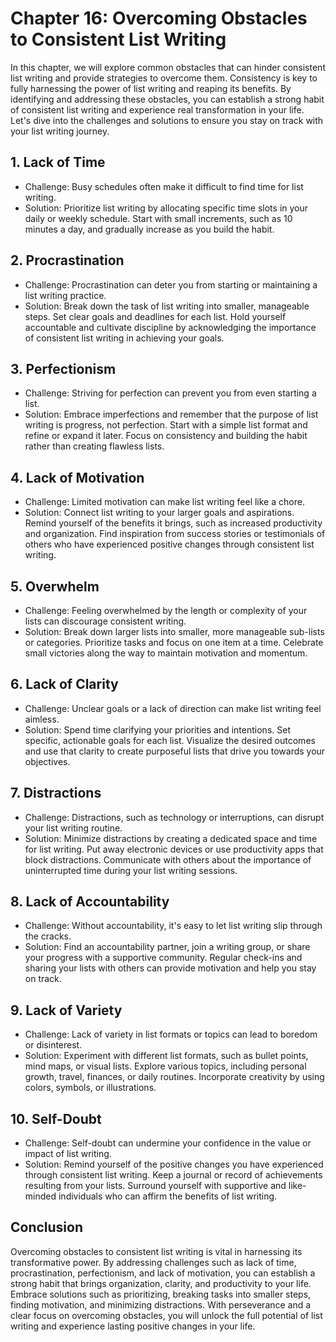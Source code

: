 Chapter 16: Overcoming Obstacles to Consistent List Writing
===========================================================

In this chapter, we will explore common obstacles that can hinder consistent list writing and provide strategies to overcome them. Consistency is key to fully harnessing the power of list writing and reaping its benefits. By identifying and addressing these obstacles, you can establish a strong habit of consistent list writing and experience real transformation in your life. Let's dive into the challenges and solutions to ensure you stay on track with your list writing journey.

**1. Lack of Time**
-------------------

* Challenge: Busy schedules often make it difficult to find time for list writing.
* Solution: Prioritize list writing by allocating specific time slots in your daily or weekly schedule. Start with small increments, such as 10 minutes a day, and gradually increase as you build the habit.

**2. Procrastination**
----------------------

* Challenge: Procrastination can deter you from starting or maintaining a list writing practice.
* Solution: Break down the task of list writing into smaller, manageable steps. Set clear goals and deadlines for each list. Hold yourself accountable and cultivate discipline by acknowledging the importance of consistent list writing in achieving your goals.

**3. Perfectionism**
--------------------

* Challenge: Striving for perfection can prevent you from even starting a list.
* Solution: Embrace imperfections and remember that the purpose of list writing is progress, not perfection. Start with a simple list format and refine or expand it later. Focus on consistency and building the habit rather than creating flawless lists.

**4. Lack of Motivation**
-------------------------

* Challenge: Limited motivation can make list writing feel like a chore.
* Solution: Connect list writing to your larger goals and aspirations. Remind yourself of the benefits it brings, such as increased productivity and organization. Find inspiration from success stories or testimonials of others who have experienced positive changes through consistent list writing.

**5. Overwhelm**
----------------

* Challenge: Feeling overwhelmed by the length or complexity of your lists can discourage consistent writing.
* Solution: Break down larger lists into smaller, more manageable sub-lists or categories. Prioritize tasks and focus on one item at a time. Celebrate small victories along the way to maintain motivation and momentum.

**6. Lack of Clarity**
----------------------

* Challenge: Unclear goals or a lack of direction can make list writing feel aimless.
* Solution: Spend time clarifying your priorities and intentions. Set specific, actionable goals for each list. Visualize the desired outcomes and use that clarity to create purposeful lists that drive you towards your objectives.

**7. Distractions**
-------------------

* Challenge: Distractions, such as technology or interruptions, can disrupt your list writing routine.
* Solution: Minimize distractions by creating a dedicated space and time for list writing. Put away electronic devices or use productivity apps that block distractions. Communicate with others about the importance of uninterrupted time during your list writing sessions.

**8. Lack of Accountability**
-----------------------------

* Challenge: Without accountability, it's easy to let list writing slip through the cracks.
* Solution: Find an accountability partner, join a writing group, or share your progress with a supportive community. Regular check-ins and sharing your lists with others can provide motivation and help you stay on track.

**9. Lack of Variety**
----------------------

* Challenge: Lack of variety in list formats or topics can lead to boredom or disinterest.
* Solution: Experiment with different list formats, such as bullet points, mind maps, or visual lists. Explore various topics, including personal growth, travel, finances, or daily routines. Incorporate creativity by using colors, symbols, or illustrations.

**10. Self-Doubt**
------------------

* Challenge: Self-doubt can undermine your confidence in the value or impact of list writing.
* Solution: Remind yourself of the positive changes you have experienced through consistent list writing. Keep a journal or record of achievements resulting from your lists. Surround yourself with supportive and like-minded individuals who can affirm the benefits of list writing.

**Conclusion**
--------------

Overcoming obstacles to consistent list writing is vital in harnessing its transformative power. By addressing challenges such as lack of time, procrastination, perfectionism, and lack of motivation, you can establish a strong habit that brings organization, clarity, and productivity to your life. Embrace solutions such as prioritizing, breaking tasks into smaller steps, finding motivation, and minimizing distractions. With perseverance and a clear focus on overcoming obstacles, you will unlock the full potential of list writing and experience lasting positive changes in your life.

